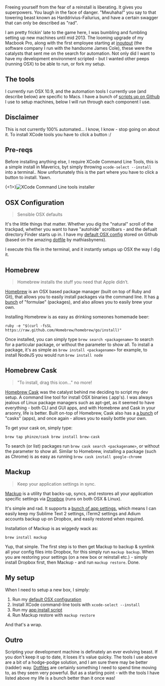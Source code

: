 Freeing yourself from the fear of a reinstall is liberating. It gives you superpowers.
You laugh in the face of danger. "Mwuhaha!" you say to that towering beast known as Harddrivius-Failurius, and have a certain swagger that can only be described as "rad".


I am pretty frickin' late to the game here, I was bumbling and fumbling setting up new machines until mid 2013.
The looming upgrade of my Macbook Pro, along with the first employee starting at [inoutput](http://inoutput.io) (the software company I run with the handsome James Cole), these were the catalysts that sent me on the search for automation. Not only did I want to have my development environment scripted - but I wanted other peeps (running OSX) to be able to run, or fork my setup.



## The tools
I currently run OSX 10.9, and the automation tools I currently use (and describe below) are specific to Macs.
I have a bunch of [scripts up on Github](https://github.com/chrisrickard/laptop.osx) I use to setup machines, below I will run through each component I use.

## Disclaimer
This is not currently 100% automated... I know, I know - stop going on about it. To install XCode tools you have to click a button :/

## Pre-reqs
Before installing anything else, I require XCode Command Line Tools, this is a simple install in Maverics, byt simply throwing `xcode-select --install` into a terminal.. Now unfortunately this is the part where you have to click a button to install. Yawn.

{<1>}![XCode Command Line tools installer](https://chrisrickard.s3.amazonaws.com/img/xcode-cmd-install.png)


## OSX Configuration
> Sensible OSX defaults

It's the little things that matter. Whether you dig the "natural" scroll of the trackpad, whether you want to have "autohide" scrollbars - and the defualt directory Finder starts up in. I have my [default OSX config](https://github.com/chrisrickard/laptop.osx/blob/master/setup) stored on Github (based on the amazing [dotfile](https://github.com/mathiasbynens/dotfiles/blob/master/.osx) by mathiasbynens).

I execute this file in the terminal, and it instantly setups up OSX the way I dig it.


## Homebrew
> Homebrew installs the stuff you need that Apple didn’t.

[Homebrew](http://brew.sh/) is an OSX based package manager (built on top of Ruby and Git), that allows you to easily install packages via the command line.
It has [a bunch](https://github.com/Homebrew/homebrew/tree/master/Library/Formula) of "formulae" (packages), and also allows you to easily brew your own.

Installing Homebrew is as easy as drinking someones homemade beer:

`ruby -e "$(curl -fsSL https://raw.github.com/Homebrew/homebrew/go/install)"`

Once installed, you can simply type `brew search <packagename>` to search for a particular package, or without the parameter to show all.
To install a package, it's as simple as `brew install <packagename>` for example, to install NodeJS you would run `brew install node`


## Homebrew Cask
> "To install, drag this icon..." no more!

[Homebrew Cask](https://github.com/phinze/homebrew-cask) was the catalyst behind me deciding to script my dev setup. A command line tool for install OSX binaries (.app's). I was always jealous of Linux package managers such as apt-get, as it seemed to have everything - both CLI and GUI apps, and with Homebrew and Cask in your arsonry, life is better.
Built on-top of Homebrew, Cask also has a [a bunch](https://github.com/phinze/homebrew-cask/tree/master/Casks) of "casks" (apps), and once again - allows you to easily bottle your own.

To get your cask on, simply type:

`brew tap phinze/cask
brew install brew-cask`

To search (or list) packages run `brew cask search <packagename>`, or without the parameter to show all.
Similar to Homebrew, installing a package (such as Chrome) is as easy as running `brew cask install google-chrome`


## Mackup
> Keep your application settings in sync.

[Mackup](https://github.com/lra/mackup) is a utility that backs-up, syncs, and restores all your application specific settings via [Dropbox](https://www.dropbox.com/) (runs on both OSX & Linux).

It's simple and rad. It supports a [bunch of app settings](https://github.com/lra/mackup#supported-applications), which means I can easily keep my Sublime Text 2 settings, iTerm2 settings and Adium accounts backup up on Dropbox, and easily restored when required.

Installation of Mackup is as wiggedy wack as:

`brew install mackup`

Yup, that simple. The first step is to then get Mackup to backup & symlink all your config files into Dropbox, for this simply run `mackup backup`.
When you are restoring your settings (on a new box or reinstall etc.) - simply install Dropbox first, then Mackup - and run `mackup restore`. Done.


## My setup
When I need to setup a new box, I simply:

1. Run my [default OSX configuration](https://github.com/chrisrickard/laptop.osx/blob/master/setup)
2. Install XCode command-line tools with `xcode-select --install`
3. Run my [app install script](https://github.com/chrisrickard/laptop.osx/blob/master/install)
4. Run Mackup restore with `mackup restore`

And that's a wrap.

## Outro

Scripting your development machine is definately an ever evolving beast. If you don't keep it up to date, it loses it's value quicky.
The tools I use above are a bit of a hodge-podge solution, and I am sure there may be better (radder) way. [Dotfiles](http://dotfiles.github.io/) are certainly something I need to spend time moving to, as they seem very powerful. But as a starting point - with the tools I have listed above my life is a bunch better than it once was!